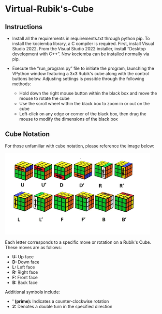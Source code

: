 # Virtual-Rubik's-Cube

## Instructions

* Install all the requirements in requirements.txt through python pip. To install the kociemba library, a C compiler is required. First, install Visual Studio 2022. From the Visual Studio 2022 installer, install “Desktop development with C++”. Now kociemba can be installed normally via pip.
  
* Execute the “run_program.py” file to initiate the program, launching the VPython window featuring a 3x3 Rubik's cube along with the control buttons below. Adjusting settings is possible through the following methods:
  * Hold down the right mouse button within the black box and move the mouse to rotate the cube
  * Use the scroll wheel within the black box to zoom in or out on the cube
  * Left-click on any edge or corner of the black box, then drag the mouse to modify the dimensions of the black box

## Cube Notation
For those unfamiliar with cube notation, please reference the image below:

<img src="./cube_notation.png">

Each letter corresponds to a specific move or rotation on a Rubik's Cube. These moves are as follows:

- **U:** Up face
- **D:** Down face
- **L:** Left face
- **R:** Right face
- **F:** Front face
- **B:** Back face

Additional symbols include:
- **' (prime):** Indicates a counter-clockwise rotation
- **2:** Denotes a double turn in the specified direction
